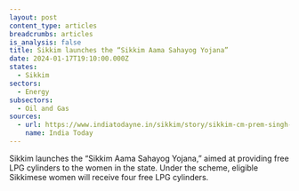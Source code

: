```yaml
---
layout: post
content_type: articles
breadcrumbs: articles
is_analysis: false
title: Sikkim launches the “Sikkim Aama Sahayog Yojana”
date: 2024-01-17T19:10:00.000Z
states:
  - Sikkim
sectors:
  - Energy
subsectors:
  - Oil and Gas
sources:
  - url: https://www.indiatodayne.in/sikkim/story/sikkim-cm-prem-singh-tamang-launches-sikkim-aama-sahayog-yojana-to-ease-cooking-gas-burden-for-mothers-745440-2024-01-11
    name: India Today
---
```

Sikkim launches the “Sikkim Aama Sahayog Yojana,” aimed at providing free LPG cylinders to the women in the state. Under the scheme, eligible Sikkimese women will receive four free LPG cylinders.
